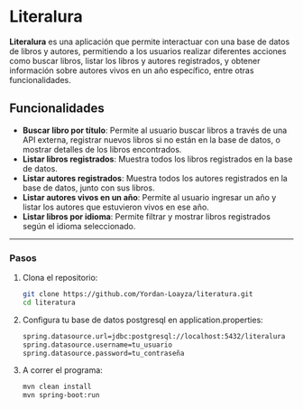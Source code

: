 # Literalura

**Literalura** es una aplicación que permite interactuar con una base de datos de libros y autores, permitiendo a los usuarios realizar diferentes acciones como buscar libros, listar los libros y autores registrados, y obtener información sobre autores vivos en un año específico, entre otras funcionalidades.

## Funcionalidades

- **Buscar libro por título**: Permite al usuario buscar libros a través de una API externa, registrar nuevos libros si no están en la base de datos, o mostrar detalles de los libros encontrados.
- **Listar libros registrados**: Muestra todos los libros registrados en la base de datos.
- **Listar autores registrados**: Muestra todos los autores registrados en la base de datos, junto con sus libros.
- **Listar autores vivos en un año**: Permite al usuario ingresar un año y listar los autores que estuvieron vivos en ese año.
- **Listar libros por idioma**: Permite filtrar y mostrar libros registrados según el idioma seleccionado.

---
### Pasos
1. Clona el repositorio:
   ```bash
   git clone https://github.com/Yordan-Loayza/literatura.git
   cd literatura
   ```
2. Configura tu base de datos postgresql en application.properties:
   ```bash
   spring.datasource.url=jdbc:postgresql://localhost:5432/literalura
   spring.datasource.username=tu_usuario
   spring.datasource.password=tu_contraseña
   ```
3. A correr el programa:
   ```bash
   mvn clean install
   mvn spring-boot:run
   ```
